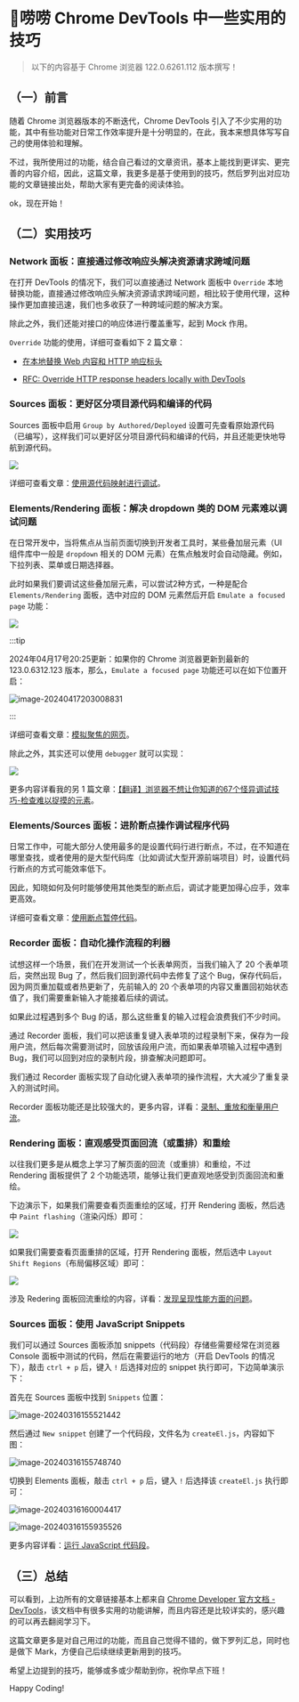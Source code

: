 # 🚀唠唠 Chrome DevTools 中一些实用的技巧

> 以下的内容基于 Chrome 浏览器 122.0.6261.112 版本撰写！

## （一）前言

随着 Chrome 浏览器版本的不断迭代，Chrome DevTools 引入了不少实用的功能，其中有些功能对日常工作效率提升是十分明显的，在此，我本来想具体写写自己的使用体验和理解。

不过，我所使用过的功能，结合自己看过的文章资讯，基本上能找到更详实、更完善的内容介绍，因此，这篇文章，我更多是基于使用到的技巧，然后罗列出对应功能的文章链接出处，帮助大家有更完备的阅读体验。

ok，现在开始！

## （二）实用技巧

### Network 面板：直接通过修改响应头解决资源请求跨域问题

在打开 DevTools 的情况下，我们可以直接通过 Network 面板中 `Override` 本地替换功能，直接通过修改响应头解决资源请求跨域问题，相比较于使用代理，这种操作更加直接迅速，我们也多收获了一种跨域问题的解决方案。

除此之外，我们还能对接口的响应体进行覆盖重写，起到 Mock 作用。

`Override` 功能的使用，详细可查看如下 2 篇文章：

- [在本地替换 Web 内容和 HTTP 响应标头](https://developer.chrome.com/docs/devtools/overrides?hl=zh-cn)

- [RFC: Override HTTP response headers locally with DevTools](https://github.com/ChromeDevTools/rfcs/discussions/4)

### Sources 面板：更好区分项目源代码和编译的代码

Sources 面板中启用 `Group by Authored/Deployed` 设置可先查看原始源代码（已编写），这样我们可以更好区分项目源代码和编译的代码，并且还能更快地导航到源代码。

![](img/chrome-devtools-useful-tips/group-files-authored-d-55bfdfe81a59b_960.png)

详细可查看文章：[使用源代码映射进行调试](https://developer.chrome.com/docs/devtools/javascript/source-maps?hl=zh-cn#debugging_with_source_maps)。

### Elements/Rendering 面板：解决 dropdown 类的 DOM 元素难以调试问题

在日常开发中，当将焦点从当前页面切换到开发者工具时，某些叠加层元素（UI 组件库中一般是 `dropdown` 相关的 DOM 元素）在焦点触发时会自动隐藏。例如，下拉列表、菜单或日期选择器。

此时如果我们要调试这些叠加层元素，可以尝试2种方式，一种是配合 `Elements/Rendering` 面板，选中对应的 DOM 元素然后开启 `Emulate a focused page` 功能：

![](img/chrome-devtools-useful-tips/截图_20240316112759.gif)

:::tip

2024年04月17号20:25更新：如果你的 Chrome 浏览器更新到最新的 123.0.6312.123 版本，那么，`Emulate a focused page` 功能还可以在如下位置开启：

![image-20240417203008831](img/chrome-devtools-useful-tips/image-20240417203008831.png)

:::

详细可查看文章：[模拟聚焦的网页](https://developer.chrome.com/docs/devtools/rendering/apply-effects?hl=zh-cn)。

除此之外，其实还可以使用 `debugger` 就可以实现：

![](img/chrome-devtools-useful-tips/截图_20240316113057.gif)

更多内容详看我的另 1 篇文章：[【翻译】浏览器不想让你知道的67个怪异调试技巧-检查难以捉摸的元素](https://xkyong.github.io/blogs/2023/67-weird-debugging-tricks-your-browser-does-not-want-you-to-know.html#%E6%A3%80%E6%9F%A5%E9%9A%BE%E4%BB%A5%E6%8D%89%E6%91%B8%E7%9A%84%E5%85%83%E7%B4%A0)。

### Elements/Sources 面板：进阶断点操作调试程序代码

日常工作中，可能大部分人使用最多的是设置代码行进行断点，不过，在不知道在哪里查找，或者使用的是大型代码库（比如调试大型开源前端项目）时，设置代码行断点的方式可能效率低下。

因此，知晓如何及何时能够使用其他类型的断点后，调试才能更加得心应手，效率更高效。

详细可查看文章：[使用断点暂停代码](https://developer.chrome.com/docs/devtools/javascript/breakpoints?hl=zh-cn#overview)。

### Recorder 面板：自动化操作流程的利器

试想这样一个场景，我们在开发测试一个长表单网页，当我们输入了 20 个表单项后，突然出现 Bug 了，然后我们回到源代码中去修复了这个 Bug，保存代码后，因为网页重加载或者热更新了，先前输入的 20 个表单项的内容又重置回初始状态值了，我们需要重新输入才能接着后续的调试。

如果此过程遇到多个 Bug 的话，那么这些重复的输入过程会浪费我们不少时间。

通过 Recorder 面板，我们可以把该重复键入表单项的过程录制下来，保存为一段用户流，然后每次需要测试时，回放该段用户流，而如果表单项输入过程中遇到 Bug，我们可以回到对应的录制片段，排查解决问题即可。

我们通过 Recorder 面板实现了自动化键入表单项的操作流程，大大减少了重复录入的测试时间。

Recorder 面板功能还是比较强大的，更多内容，详看：[录制、重放和衡量用户流](https://developer.chrome.com/docs/devtools/recorder?hl=zh-cn)。

### Rendering 面板：直观感受页面回流（或重排）和重绘

以往我们更多是从概念上学习了解页面的回流（或重排）和重绘，不过 Rendering 面板提供了 2 个功能选项，能够让我们更直观地感受到页面回流和重绘。

下边演示下，如果我们需要查看页面重绘的区域，打开 Rendering 面板，然后选中 `Paint flashing`（渲染闪烁）即可：

![](img/chrome-devtools-useful-tips/截图_20240316153846.gif)

如果我们需要查看页面重排的区域，打开 Rendering 面板，然后选中 `Layout Shift Regions`（布局偏移区域）即可：

![](img/chrome-devtools-useful-tips/截图_20240316154027.gif)

涉及 Redering 面板回流重绘的内容，详看：[发现呈现性能方面的问题](https://developer.chrome.com/docs/devtools/rendering/performance)。

### Sources 面板：使用 JavaScript Snippets 

我们可以通过 Sources 面板添加 snippets（代码段）存储些需要经常在浏览器 Console 面板中测试的代码，然后在需要运行的地方（开启 DevTools 的情况下），敲击 `ctrl + p` 后，键入 `!` 后选择对应的 snippet 执行即可，下边简单演示下：

首先在 Sources 面板中找到 `Snippets` 位置：

![image-20240316155521442](img/chrome-devtools-useful-tips/image-20240316155521442.png)

然后通过 `New snippet` 创建了一个代码段，文件名为 `createEl.js`，内容如下图：

![image-20240316155748740](img/chrome-devtools-useful-tips/image-20240316155748740.png)

切换到 Elements 面板，敲击 `ctrl + p` 后，键入 `!` 后选择该 `createEl.js` 执行即可：

![image-20240316160004417](img/chrome-devtools-useful-tips/image-20240316160004417.png)

![image-20240316155935526](img/chrome-devtools-useful-tips/image-20240316155935526.png)

更多内容详看：[运行 JavaScript 代码段](https://developer.chrome.com/docs/devtools/javascript/snippets?hl=zh-cn)。

## （三）总结

可以看到，上边所有的文章链接基本上都来自 [Chrome Developer 官方文档 - DevTools](https://developer.chrome.com/docs/devtools?hl=zh-cn)，该文档中有很多实用的功能讲解，而且内容还是比较详实的，感兴趣的可以再去翻阅学习下。

这篇文章更多是对自己用过的功能，而且自己觉得不错的，做下罗列汇总，同时也是做下 Mark，方便自己后续继续更新用到的技巧。

希望上边提到的技巧，能够或多或少帮助到你，祝你早点下班！

Happy Coding!

<Giscus
  repo="xkyong/blogs"
  repo-id="R_kgDOMk5dyA"
  category="Announcements"
  category-id="DIC_kwDOMk5dyM4ChwJe"
  mapping="title"
  reactions-enabled="1"
  emit-metadata="0"
  input-position="top"
  theme="preferred_color_scheme"
  lang="zh-CN"
  loading="lazy"
/>

